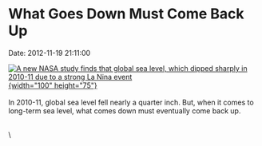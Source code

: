 What Goes Down Must Come Back Up
================================

Date: 2012-11-19 21:11:00

[![A new NASA study finds that global sea level, which dipped sharply in
2010-11 due to a strong La Nina
event](http://www.jpl.nasa.gov/images/earth/ocean/20121119/pia16294-th.jpg){width="100"
height="75"}](http://www.jpl.nasa.gov/news/news.cfm?release=2012-362&rn=news.xml&rst=3592)\
\
In 2010-11, global sea level fell nearly a quarter inch. But, when it
comes to long-term sea level, what comes down must eventually come back
up.

\
\
